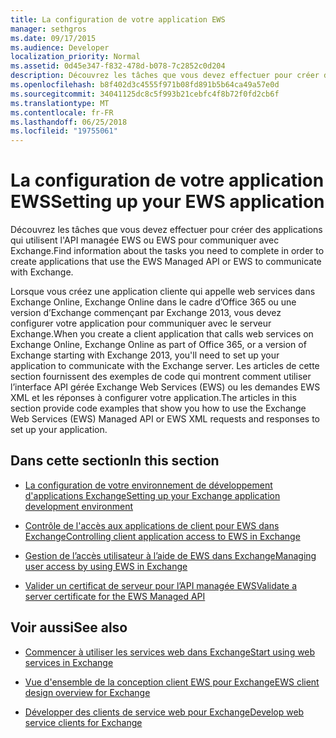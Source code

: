 ```yaml
---
title: La configuration de votre application EWS
manager: sethgros
ms.date: 09/17/2015
ms.audience: Developer
localization_priority: Normal
ms.assetid: 0d45e347-f832-478d-b078-7c2852c0d204
description: Découvrez les tâches que vous devez effectuer pour créer des applications qui utilisent l'API managée EWS ou EWS pour communiquer avec Exchange.
ms.openlocfilehash: b8f402d3c4555f971b08fd891b5b64ca49a57e0d
ms.sourcegitcommit: 34041125dc8c5f993b21cebfc4f8b72f0fd2cb6f
ms.translationtype: MT
ms.contentlocale: fr-FR
ms.lasthandoff: 06/25/2018
ms.locfileid: "19755061"
---
```

# <a name="setting-up-your-ews-application"></a><span data-ttu-id="6c953-103">La configuration de votre application EWS</span><span class="sxs-lookup"><span data-stu-id="6c953-103">Setting up your EWS application</span></span>

<span data-ttu-id="6c953-104">Découvrez les tâches que vous devez effectuer pour créer des applications qui utilisent l'API managée EWS ou EWS pour communiquer avec Exchange.</span><span class="sxs-lookup"><span data-stu-id="6c953-104">Find information about the tasks you need to complete in order to create applications that use the EWS Managed API or EWS to communicate with Exchange.</span></span> 
  
<span data-ttu-id="6c953-105">Lorsque vous créez une application cliente qui appelle web services dans Exchange Online, Exchange Online dans le cadre d’Office 365 ou une version d’Exchange commençant par Exchange 2013, vous devez configurer votre application pour communiquer avec le serveur Exchange.</span><span class="sxs-lookup"><span data-stu-id="6c953-105">When you create a client application that calls web services on Exchange Online, Exchange Online as part of Office 365, or a version of Exchange starting with Exchange 2013, you'll need to set up your application to communicate with the Exchange server.</span></span> <span data-ttu-id="6c953-106">Les articles de cette section fournissent des exemples de code qui montrent comment utiliser l’interface API gérée Exchange Web Services (EWS) ou les demandes EWS XML et les réponses à configurer votre application.</span><span class="sxs-lookup"><span data-stu-id="6c953-106">The articles in this section provide code examples that show you how to use the Exchange Web Services (EWS) Managed API or EWS XML requests and responses to set up your application.</span></span>
  
## <a name="in-this-section"></a><span data-ttu-id="6c953-107">Dans cette section</span><span class="sxs-lookup"><span data-stu-id="6c953-107">In this section</span></span>

- [<span data-ttu-id="6c953-108">La configuration de votre environnement de développement d'applications Exchange</span><span class="sxs-lookup"><span data-stu-id="6c953-108">Setting up your Exchange application development environment</span></span>](setting-up-your-exchange-application-development-environment.md)
    
- [<span data-ttu-id="6c953-109">Contrôle de l'accès aux applications de client pour EWS dans Exchange</span><span class="sxs-lookup"><span data-stu-id="6c953-109">Controlling client application access to EWS in Exchange</span></span>](controlling-client-application-access-to-ews-in-exchange.md)
    
- [<span data-ttu-id="6c953-110">Gestion de l’accès utilisateur à l’aide de EWS dans Exchange</span><span class="sxs-lookup"><span data-stu-id="6c953-110">Managing user access by using EWS in Exchange</span></span>](managing-user-access-by-using-ews-in-exchange.md)
    
- [<span data-ttu-id="6c953-111">Valider un certificat de serveur pour l’API managée EWS</span><span class="sxs-lookup"><span data-stu-id="6c953-111">Validate a server certificate for the EWS Managed API</span></span>](how-to-validate-a-server-certificate-for-the-ews-managed-api.md)
    
## <a name="see-also"></a><span data-ttu-id="6c953-112">Voir aussi</span><span class="sxs-lookup"><span data-stu-id="6c953-112">See also</span></span>


- [<span data-ttu-id="6c953-113">Commencer à utiliser les services web dans Exchange</span><span class="sxs-lookup"><span data-stu-id="6c953-113">Start using web services in Exchange</span></span>](start-using-web-services-in-exchange.md)
    
- [<span data-ttu-id="6c953-114">Vue d'ensemble de la conception client EWS pour Exchange</span><span class="sxs-lookup"><span data-stu-id="6c953-114">EWS client design overview for Exchange</span></span>](ews-client-design-overview-for-exchange.md)
    
- [<span data-ttu-id="6c953-115">Développer des clients de service web pour Exchange</span><span class="sxs-lookup"><span data-stu-id="6c953-115">Develop web service clients for Exchange</span></span>](develop-web-service-clients-for-exchange.md)
    

